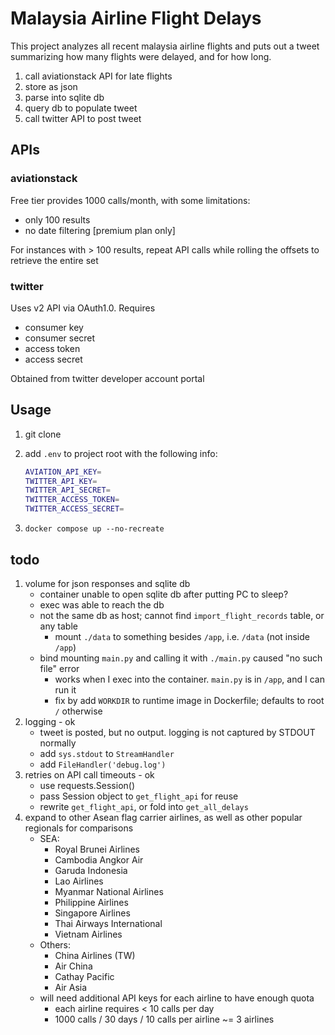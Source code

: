 # Malaysia Airline Flight Delays

This project analyzes all recent malaysia airline flights and puts out a tweet summarizing how many flights were delayed, and for how long.

1. call aviationstack API for late flights
2. store as json
3. parse into sqlite db
4. query db to populate tweet
5. call twitter API to post tweet

## APIs

### aviationstack

Free tier provides 1000 calls/month, with some limitations:

- only 100 results
- no date filtering [premium plan only]

For instances with > 100 results, repeat API calls while rolling the offsets to retrieve the entire set

### twitter

Uses v2 API via OAuth1.0. Requires

- consumer key
- consumer secret
- access token
- access secret

Obtained from twitter developer account portal

## Usage

1. git clone
1. add `.env` to project root with the following info:

    ```bash
    AVIATION_API_KEY=
    TWITTER_API_KEY=
    TWITTER_API_SECRET=
    TWITTER_ACCESS_TOKEN=
    TWITTER_ACCESS_SECRET=
    ```

1. `docker compose up --no-recreate`

## todo

1. volume for json responses and sqlite db
    - container unable to open sqlite db after putting PC to sleep?
    - exec was able to reach the db
    - not the same db as host; cannot find `import_flight_records` table, or any table
       - mount `./data` to something besides `/app`, i.e. `/data` (not inside `/app`)
    - bind mounting `main.py` and calling it with `./main.py` caused "no such file" error
       - works when I exec into the container. `main.py` is in `/app`, and I can run it
       - fix by add `WORKDIR` to runtime image in Dockerfile; defaults to root `/` otherwise
1. logging - ok
    - tweet is posted, but no output. logging is not captured by STDOUT normally
    - add `sys.stdout` to `StreamHandler`
    - add `FileHandler('debug.log')`
1. retries on API call timeouts - ok
    - use requests.Session()
    - pass Session object to `get_flight_api` for reuse
    - rewrite `get_flight_api`, or fold into `get_all_delays`
1. expand to other Asean flag carrier airlines, as well as other popular regionals for comparisons
    - SEA:
        - Royal Brunei Airlines
        - Cambodia Angkor Air
        - Garuda Indonesia
        - Lao Airlines
        - Myanmar National Airlines
        - Philippine Airlines
        - Singapore Airlines
        - Thai Airways International
        - Vietnam Airlines
    - Others:
        - China Airlines (TW)
        - Air China
        - Cathay Pacific
        - Air Asia
    - will need additional API keys for each airline to have enough quota
        - each airline requires < 10 calls per day
        - 1000 calls / 30 days / 10 calls per airline ~= 3 airlines